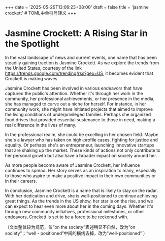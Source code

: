 +++
date = '2025-05-29T13:06:23+08:00'
draft = false
title = 'jasmine crockett' # TOML中单引号转义
+++

# Jasmine Crockett: A Rising Star in the Spotlight

In the vast landscape of news and current events, one name that has been steadily gaining traction is Jasmine Crockett. As we explore the trends from the United States, courtesy of the link https://trends.google.com/trending/rss?geo=US, it becomes evident that Crockett is making waves.

Jasmine Crockett has been involved in various endeavors that have captured the public's attention. Whether it's through her work in the community, her professional achievements, or her presence in the media, she has managed to carve out a niche for herself. For instance, in her community work, she might have initiated projects that aimed to improve the living conditions of underprivileged families. Perhaps she organized food drives that provided essential sustenance to those in need, making a real difference in the lives of many.

In the professional realm, she could be excelling in her chosen field. Maybe she's a lawyer who has taken on high-profile cases, fighting for justice and equality. Or perhaps she's an entrepreneur, launching innovative startups that are shaking up the market. These kinds of actions not only contribute to her personal growth but also have a broader impact on society around her.

As more people become aware of Jasmine Crockett, her influence continues to spread. Her story serves as an inspiration to many, especially to those who aspire to make a positive impact in their own communities or in their careers.

In conclusion, Jasmine Crockett is a name that is likely to stay on the radar. With her dedication and drive, she is well-positioned to continue achieving great things. As the trends in the US show, her star is on the rise, and we can expect to hear even more about her in the coming days. Whether it's through new community initiatives, professional milestones, or other endeavors, Crockett is set to be a force to be reckoned with.

（文本整体较为规范，仅“on the society”表述稍显不自然，改为“on society”；“well - positioned”中间的横线去掉，改为“well-positioned” ）